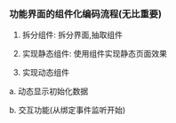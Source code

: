### 功能界面的组件化编码流程(无比重要)

1. 拆分组件: 拆分界面,抽取组件

2. 实现静态组件: 使用组件实现静态页面效果

3. 实现动态组件

a. 动态显示初始化数据

b. 交互功能(从绑定事件监听开始)
